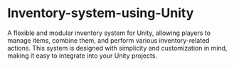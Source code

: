 # Inventory-system-using-Unity
A flexible and modular inventory system for Unity, allowing players to manage items, combine them, and perform various inventory-related actions. This system is designed with simplicity and customization in mind, making it easy to integrate into your Unity projects.

